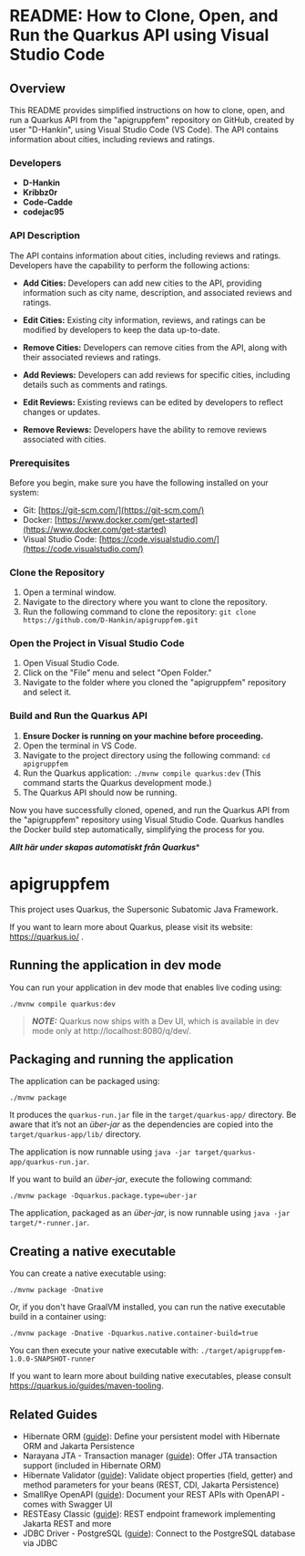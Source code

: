 # README: How to Clone, Open, and Run the Quarkus API using Visual Studio Code

## Overview

This README provides simplified instructions on how to clone, open, and run a Quarkus API from the "apigruppfem" repository on GitHub, created by user "D-Hankin", using Visual Studio Code (VS Code). The API contains information about cities, including reviews and ratings.

### Developers

- **D-Hankin**
- **Kribbz0r**
- **Code-Cadde**
- **codejac95**

### API Description

The API contains information about cities, including reviews and ratings. Developers have the capability to perform the following actions:

- **Add Cities:** Developers can add new cities to the API, providing information such as city name, description, and associated reviews and ratings.

- **Edit Cities:** Existing city information, reviews, and ratings can be modified by developers to keep the data up-to-date.

- **Remove Cities:** Developers can remove cities from the API, along with their associated reviews and ratings.

- **Add Reviews:** Developers can add reviews for specific cities, including details such as comments and ratings.

- **Edit Reviews:** Existing reviews can be edited by developers to reflect changes or updates.

- **Remove Reviews:** Developers have the ability to remove reviews associated with cities.

### Prerequisites

Before you begin, make sure you have the following installed on your system:

- Git: [https://git-scm.com/](https://git-scm.com/)
- Docker: [https://www.docker.com/get-started](https://www.docker.com/get-started)
- Visual Studio Code: [https://code.visualstudio.com/](https://code.visualstudio.com/)

### Clone the Repository

1. Open a terminal window.
2. Navigate to the directory where you want to clone the repository.
3. Run the following command to clone the repository: `git clone https://github.com/D-Hankin/apigruppfem.git`

### Open the Project in Visual Studio Code

1. Open Visual Studio Code.
2. Click on the "File" menu and select "Open Folder."
3. Navigate to the folder where you cloned the "apigruppfem" repository and select it.

### Build and Run the Quarkus API

1. **Ensure Docker is running on your machine before proceeding.**
2. Open the terminal in VS Code.
3. Navigate to the project directory using the following command: `cd apigruppfem`
4. Run the Quarkus application: `./mvnw compile quarkus:dev` (This command starts the Quarkus development mode.)
5. The Quarkus API should now be running.

Now you have successfully cloned, opened, and run the Quarkus API from the "apigruppfem" repository using Visual Studio Code. Quarkus handles the Docker build step automatically, simplifying the process for you.


*****Allt här under skapas automatiskt från Quarkus****** 

# apigruppfem

This project uses Quarkus, the Supersonic Subatomic Java Framework.

If you want to learn more about Quarkus, please visit its website: https://quarkus.io/ .

## Running the application in dev mode

You can run your application in dev mode that enables live coding using:
```shell script
./mvnw compile quarkus:dev
```

> **_NOTE:_**  Quarkus now ships with a Dev UI, which is available in dev mode only at http://localhost:8080/q/dev/.

## Packaging and running the application

The application can be packaged using:
```shell script
./mvnw package
```
It produces the `quarkus-run.jar` file in the `target/quarkus-app/` directory.
Be aware that it’s not an _über-jar_ as the dependencies are copied into the `target/quarkus-app/lib/` directory.

The application is now runnable using `java -jar target/quarkus-app/quarkus-run.jar`.

If you want to build an _über-jar_, execute the following command:
```shell script
./mvnw package -Dquarkus.package.type=uber-jar
```

The application, packaged as an _über-jar_, is now runnable using `java -jar target/*-runner.jar`.

## Creating a native executable

You can create a native executable using: 
```shell script
./mvnw package -Dnative
```

Or, if you don't have GraalVM installed, you can run the native executable build in a container using: 
```shell script
./mvnw package -Dnative -Dquarkus.native.container-build=true
```

You can then execute your native executable with: `./target/apigruppfem-1.0.0-SNAPSHOT-runner`

If you want to learn more about building native executables, please consult https://quarkus.io/guides/maven-tooling.

## Related Guides

- Hibernate ORM ([guide](https://quarkus.io/guides/hibernate-orm)): Define your persistent model with Hibernate ORM and Jakarta Persistence
- Narayana JTA - Transaction manager ([guide](https://quarkus.io/guides/transaction)): Offer JTA transaction support (included in Hibernate ORM)
- Hibernate Validator ([guide](https://quarkus.io/guides/validation)): Validate object properties (field, getter) and method parameters for your beans (REST, CDI, Jakarta Persistence)
- SmallRye OpenAPI ([guide](https://quarkus.io/guides/openapi-swaggerui)): Document your REST APIs with OpenAPI - comes with Swagger UI
- RESTEasy Classic ([guide](https://quarkus.io/guides/resteasy)): REST endpoint framework implementing Jakarta REST and more
- JDBC Driver - PostgreSQL ([guide](https://quarkus.io/guides/datasource)): Connect to the PostgreSQL database via JDBC
